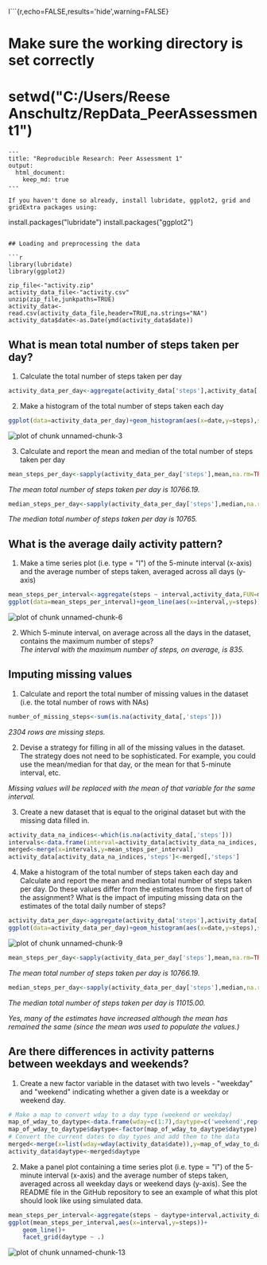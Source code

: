 l```{r,echo=FALSE,results='hide',warning=FALSE}
# Make sure the working directory is set correctly
# setwd("C:/Users/Reese Anschultz/RepData_PeerAssessment1")
```
---
title: "Reproducible Research: Peer Assessment 1"
output: 
  html_document:
    keep_md: true
---

If you haven't done so already, install lubridate, ggplot2, grid and gridExtra packages using:
```
install.packages("lubridate")
install.packages("ggplot2")
```

## Loading and preprocessing the data

```r
library(lubridate)
library(ggplot2)

zip_file<-"activity.zip"
activity_data_file<-"activity.csv"
unzip(zip_file,junkpaths=TRUE)
activity_data<-read.csv(activity_data_file,header=TRUE,na.strings="NA")
activity_data$date<-as.Date(ymd(activity_data$date))
```

## What is mean total number of steps taken per day?
1. Calculate the total number of steps taken per day

```r
activity_data_per_day<-aggregate(activity_data['steps'],activity_data['date'],FUN=sum)
```

2. Make a histogram of the total number of steps taken each day

```r
ggplot(data=activity_data_per_day)+geom_histogram(aes(x=date,y=steps),stat="identity")
```

![plot of chunk unnamed-chunk-3](figure/unnamed-chunk-3-1.png) 

3. Calculate and report the mean and median of the total number of steps taken per day  


```r
mean_steps_per_day<-sapply(activity_data_per_day['steps'],mean,na.rm=TRUE)
```
*The mean total number of steps taken per day is 10766.19.*


```r
median_steps_per_day<-sapply(activity_data_per_day['steps'],median,na.rm=TRUE)
```
*The median total number of steps taken per day is 10765.*


## What is the average daily activity pattern?
1. Make a time series plot (i.e. type = "l") of the 5-minute interval (x-axis) and the average number of steps taken, averaged across all days (y-axis)

```r
mean_steps_per_interval<-aggregate(steps ~ interval,activity_data,FUN=mean,na.rm=TRUE)
ggplot(data=mean_steps_per_interval)+geom_line(aes(x=interval,y=steps))
```

![plot of chunk unnamed-chunk-6](figure/unnamed-chunk-6-1.png) 

2. Which 5-minute interval, on average across all the days in the dataset, contains the maximum number of steps?  
*The interval with the maximum number of steps, on average, is 835.*

## Imputing missing values
1. Calculate and report the total number of missing values in the dataset (i.e. the total number of rows with NAs)

```r
number_of_missing_steps<-sum(is.na(activity_data[,'steps']))
```
*2304 rows are missing steps.*

2. Devise a strategy for filling in all of the missing values in the dataset. The strategy does not need to be sophisticated. For example, you could use the mean/median for that day, or the mean for that 5-minute interval, etc.

*Missing values will be replaced with the mean of that variable for the same interval.*

3. Create a new dataset that is equal to the original dataset but with the missing data filled in.

```r
activity_data_na_indices<-which(is.na(activity_data[,'steps']))
intervals<-data.frame(interval=activity_data[activity_data_na_indices,'interval'])
merged<-merge(x=intervals,y=mean_steps_per_interval)
activity_data[activity_data_na_indices,'steps']<-merged[,'steps']
```

4. Make a histogram of the total number of steps taken each day and Calculate and report the mean and median total number of steps taken per day. Do these values differ from the estimates from the first part of the assignment? What is the impact of imputing missing data on the estimates of the total daily number of steps?

```r
activity_data_per_day<-aggregate(activity_data['steps'],activity_data['date'],FUN=sum)
ggplot(data=activity_data_per_day)+geom_histogram(aes(x=date,y=steps),stat="identity")
```

![plot of chunk unnamed-chunk-9](figure/unnamed-chunk-9-1.png) 


```r
mean_steps_per_day<-sapply(activity_data_per_day['steps'],mean,na.rm=TRUE)
```
*The mean total number of steps taken per day is 10766.19.*


```r
median_steps_per_day<-sapply(activity_data_per_day['steps'],median,na.rm=TRUE)
```

*The median total number of steps taken per day is 11015.00.*

*Yes, many of the estimates have increased although the mean has remained the same (since the mean was used to populate the values.)*

## Are there differences in activity patterns between weekdays and weekends?
1. Create a new factor variable in the dataset with two levels - "weekday" and "weekend" indicating whether a given date is a weekday or weekend day.

```r
# Make a map to convert wday to a day type (weekend or weekday)
map_of_wday_to_daytype<-data.frame(wday=c(1:7),daytype=c('weekend',rep('weekday',5),'weekend'))
map_of_wday_to_daytype$daytype<-factor(map_of_wday_to_daytype$daytype)
# Convert the current dates to day types and add them to the data
merged<-merge(x=list(wday=wday(activity_data$date)),y=map_of_wday_to_daytype)
activity_data$daytype<-merged$daytype
```

2. Make a panel plot containing a time series plot (i.e. type = "l") of the 5-minute interval (x-axis) and the average number of steps taken, averaged across all weekday days or weekend days (y-axis). See the README file in the GitHub repository to see an example of what this plot should look like using simulated data.

```r
mean_steps_per_interval<-aggregate(steps ~ daytype+interval,activity_data,FUN=mean,na.rm=TRUE)
ggplot(mean_steps_per_interval,aes(x=interval,y=steps))+
    geom_line()+
    facet_grid(daytype ~ .)
```

![plot of chunk unnamed-chunk-13](figure/unnamed-chunk-13-1.png) 
